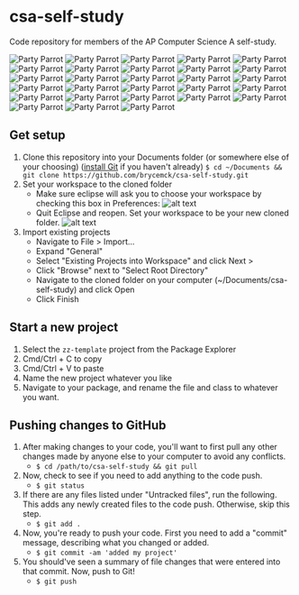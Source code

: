 # csa-self-study
Code repository for members of the AP Computer Science A self-study.

![Party Parrot](https://ppaas.herokuapp.com/partyparrot "Party Parrot") ![Party Parrot](https://ppaas.herokuapp.com/partyparrot "Party Parrot") ![Party Parrot](https://ppaas.herokuapp.com/partyparrot "Party Parrot") ![Party Parrot](https://ppaas.herokuapp.com/partyparrot "Party Parrot") ![Party Parrot](https://ppaas.herokuapp.com/partyparrot "Party Parrot") ![Party Parrot](https://ppaas.herokuapp.com/partyparrot "Party Parrot") ![Party Parrot](https://ppaas.herokuapp.com/partyparrot "Party Parrot") ![Party Parrot](https://ppaas.herokuapp.com/partyparrot "Party Parrot") ![Party Parrot](https://ppaas.herokuapp.com/partyparrot "Party Parrot") ![Party Parrot](https://ppaas.herokuapp.com/partyparrot "Party Parrot") ![Party Parrot](https://ppaas.herokuapp.com/partyparrot "Party Parrot") ![Party Parrot](https://ppaas.herokuapp.com/partyparrot "Party Parrot") ![Party Parrot](https://ppaas.herokuapp.com/partyparrot "Party Parrot") ![Party Parrot](https://ppaas.herokuapp.com/partyparrot "Party Parrot") ![Party Parrot](https://ppaas.herokuapp.com/partyparrot "Party Parrot") ![Party Parrot](https://ppaas.herokuapp.com/partyparrot "Party Parrot") ![Party Parrot](https://ppaas.herokuapp.com/partyparrot "Party Parrot") ![Party Parrot](https://ppaas.herokuapp.com/partyparrot "Party Parrot") ![Party Parrot](https://ppaas.herokuapp.com/partyparrot "Party Parrot") ![Party Parrot](https://ppaas.herokuapp.com/partyparrot "Party Parrot") ![Party Parrot](https://ppaas.herokuapp.com/partyparrot "Party Parrot") ![Party Parrot](https://ppaas.herokuapp.com/partyparrot "Party Parrot") ![Party Parrot](https://ppaas.herokuapp.com/partyparrot "Party Parrot") ![Party Parrot](https://ppaas.herokuapp.com/partyparrot "Party Parrot") ![Party Parrot](https://ppaas.herokuapp.com/partyparrot "Party Parrot") ![Party Parrot](https://ppaas.herokuapp.com/partyparrot "Party Parrot") ![Party Parrot](https://ppaas.herokuapp.com/partyparrot "Party Parrot") ![Party Parrot](https://ppaas.herokuapp.com/partyparrot "Party Parrot")

## Get setup

1. Clone this repository into your Documents folder (or somewhere else of your choosing) ([install Git](https://git-scm.com/book/id/v2/Getting-Started-Installing-Git) if you haven't already)
   `$ cd ~/Documents && git clone https://github.com/brycemck/csa-self-study.git`
2. Set your workspace to the cloned folder
   * Make sure eclipse will ask you to choose your workspace by checking this box in Preferences:
    ![alt text](http://brycemckenney.co/git-screenshots/1.jpg "Check this Box")
   * Quit Eclipse and reopen. Set your workspace to be your new cloned folder.
    ![alt text](http://brycemckenney.co/git-screenshots/2.jpg "Choose your Workspace")
3. Import existing projects
   * Navigate to File > Import...
   * Expand "General"
   * Select "Existing Projects into Workspace" and click Next >
   * Click "Browse" next to "Select Root Directory"
   * Navigate to the cloned folder on your computer (~/Documents/csa-self-study) and click Open
   * Click Finish

## Start a new project

1. Select the `zz-template` project from the Package Explorer
2. Cmd/Ctrl + C to copy
3. Cmd/Ctrl + V to paste
4. Name the new project whatever you like
5. Navigate to your package, and rename the file and class to whatever you want.

## Pushing changes to GitHub

1. After making changes to your code, you'll want to first pull any other changes made by anyone else to your computer to avoid any conflicts.
   * `$ cd /path/to/csa-self-study && git pull`
2. Now, check to see if you need to add anything to the code push.
   * `$ git status`
3. If there are any files listed under "Untracked files", run the following. This adds any newly created files to the code push. Otherwise, skip this step.
   * `$ git add .`
4. Now, you're ready to push your code. First you need to add a "commit" message, describing what you changed or added.
   * `$ git commit -am 'added my project'`
5. You should've seen a summary of file changes that were entered into that commit. Now, push to Git!
   * `$ git push`

[partyparrot]: http://brycemckenney.co/git-screenshots/shuffleparrot.gif
